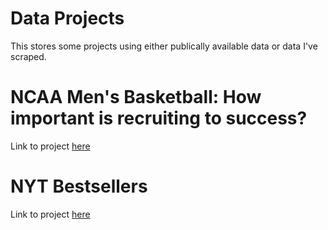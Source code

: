 # Data Projects

This stores some projects using either publically available data or data I've scraped.

# NCAA Men's Basketball: How important is recruiting to success?
Link to project [here](cbb-recruiting/README.md)

# NYT Bestsellers
Link to project [here](NYT/README.md)